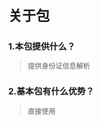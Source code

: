 关于包
====================
<small>1.本包提供什么？</small>
--------------
> 提供身份证信息解析

<small>2.基本包有什么优势？</small>
--------------
> 直接使用
 